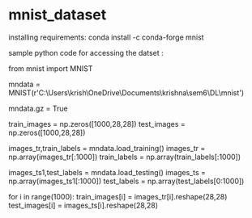 # mnist_dataset


 installing requirements: conda install -c conda-forge mnist

sample python code for accessing the datset :

from mnist import MNIST

mndata = MNIST(r'C:\Users\krish\OneDrive\Documents\krishna\sem6\DL\mnist')

mndata.gz = True

train_images = np.zeros([1000,28,28])
test_images = np.zeros([1000,28,28])


images_tr,train_labels = mndata.load_training()
images_tr = np.array(images_tr[:1000])
train_labels = np.array(train_labels[:1000])
    

images_ts1,test_labels = mndata.load_testing()
images_ts = np.array(images_ts1[:1000])
test_labels = np.array(test_labels[0:1000])


for i in range(1000):
    train_images[i] = images_tr[i].reshape(28,28) 
    test_images[i] = images_ts[i].reshape(28,28)
    
